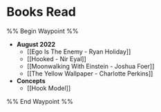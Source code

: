 # Books Read

%% Begin Waypoint %%
- **August 2022**
	- [[Ego Is The Enemy - Ryan Holiday]]
	- [[Hooked - Nir Eyal]]
	- [[Moonwalking With Einstein - Joshua Foer]]
	- [[The Yellow Wallpaper - Charlotte Perkins]]
- **Concepts**
	- [[Hook Model]]

%% End Waypoint %%